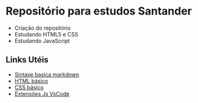 # Repositório para estudos Santander
 - Criação do repositório 
 - Estudando HTML5 e CSS
 - Estudando JavaScript

## Links Utéis

 - [Sintaxe basica markdown](https://www.markdownguide.org/basic-syntax/)
 - [HTML básico](https://www.w3schools.com/html/)
 - [CSS básico](https://developer.mozilla.org/pt-BR/docs/Web/CSS)
 - [Extensões Js VsCode](https://livecodestream.dev/post/best-vscode-extensions-for-javascript/)

